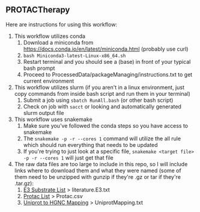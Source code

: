 ## PROTACTherapy

Here are instructions for using this workflow:
1. This workflow utilizes conda
    1. Download a miniconda from https://docs.conda.io/en/latest/miniconda.html (probably use curl)
    2. ```bash Miniconda3-latest-Linux-x86_64.sh```
    3. Restart terminal and you should see a (base) in front of your typical bash prompt
    4. Proceed to ProcessedData/packageManaging/instructions.txt to get current environment
2. This workflow utilizes slurm (if you aren't in a linux environment, just copy commands from inside bash script and run them in your terminal)
    1. Submit a job using ```sbatch RunAll.bash``` (or other bash script)
    2. Check on job with ```sacct``` or looking and automatically generated slurm output file
3. This workflow uses snakemake
    1. Make sure you've followed the conda steps so you have access to snakemake
    2. The ```snakemake -p -r --cores 1``` command will utilize the all rule which should run everything that needs to be updated
    3. If you're trying to just look at a specific file, ```snakemake <target file> -p -r --cores 1``` will just get that file
4. The raw data files are too large to include in this repo, so I will include links where to download them and what they were named (some of them need to be unzipped with gunzip if they're .gz or tar if they're .tar.gz):
    1. [E3 Substrate List](http://ubibrowser.bio-it.cn/ubibrowser_v3/Public/download/literature/literature.E3.txt) > literature.E3.txt
    2. [Protac List](http://cadd.zju.edu.cn/protacdb/statics/binaryDownload/csv/protac/protac.csv) > Protac.csv
    3. [Uniprot to HGNC Mapping](https://ftp.uniprot.org/pub/databases/uniprot/knowledgebase/idmapping/by_organism/HUMAN_9606_idmapping.dat.gz) > UniprotMapping.txt
